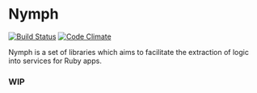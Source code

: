 # Nymph

[![Build Status](https://travis-ci.org/mru2/nymph.svg?branch=master)](https://travis-ci.org/mru2/nymph) [![Code Climate](https://codeclimate.com/github/mru2/nymph/badges/gpa.svg)](https://codeclimate.com/github/mru2/nymph)


Nymph is a set of libraries which aims to facilitate the extraction of logic into services for Ruby apps.

### WIP

